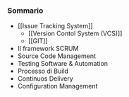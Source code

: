 ### Sommario
- [[Issue Tracking System]]
	- [[Version Contol System (VCS)]]
	- [[GIT]]
- Il framework SCRUM
- Source Code Management
- Testing Software & Automation
- Processo di Build
- Continuos Delivery
- Configuration Management

